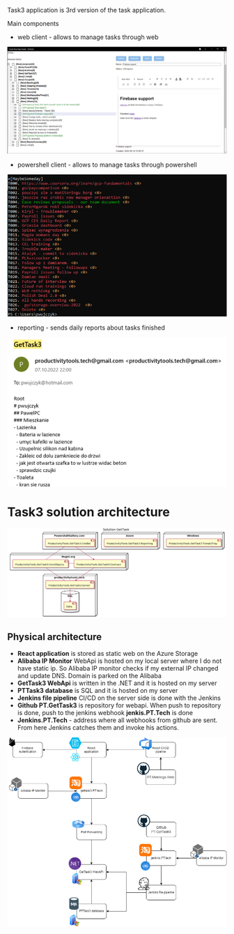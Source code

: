 Task3 application is 3rd version of the task application.

Main components
- web client - allows to manage tasks through web

![](Images/2022-10-19-13-15-08.png)

- powershell client - allows to manage tasks through powershell

![](Images/2022-10-19-13-16-24.png)

- reporting - sends daily reports about tasks finished

![](Images/2022-10-19-13-18-10.png)




# Task3 solution architecture

![Solution diagram](Images/SolutionDiagram.png)


## Physical architecture

- **React application** is stored as static web on the Azure Storage
- **Alibaba IP Monitor**  WebApi is hosted on my local server where I do not have static ip. So Alibaba IP monitor checks if my external IP changed and update DNS. Domain is parked on the Alibaba
- **GetTask3 WebApi** is written in the .NET and it is hosted on my server
- **PTTask3 database** is SQL and it is hosted on my server
- **Jenkins file pipeline** CI/CD on the server side is done with the Jenkins
- **Github PT.GetTask3** is repository for webapi. When push to repository is done, push to the jenkins webhook **jenkis.PT.Tech** is done
- **Jenkins.PT.Tech** - address where all webhooks from github are sent. From here Jenkins catches them and invoke his actions.

![](Images/2022-10-19-13-18-35.png)